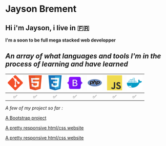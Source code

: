 # Jayson Brement

## Hi i'm Jayson, i live in :fr:

**I'm a soon to be full mega stacked web developper**

*An array of what languages and tools I'm in the process of learning and have learned*
-----------------------------------------------------------------------
|![photo](/img/git.svg)|![photo](/img/html.svg) |![photo](/img/css.svg) |![photo](/img/bootstrap.svg)| ![photo](/img/php.svg)|![photo](/img/javascript.svg)|![photo](/img/docker.svg)|
| :-----:| :-----:|:-----:|:-----:|:-----:|:-----:|:-----:|
|:white_check_mark:|:white_check_mark:|:white_check_mark:|:white_check_mark:|:white_check_mark:|:white_check_mark:|:white_check_mark:|:white_check_mark:|:white_check_mark:|

*A few of my project so far :*

[A Bootstrap project](https://github.com/JaysonBrement/Hosting)

[A pretty responsive html/css website](https://github.com/JaysonBrement/LEGENDARY)

[A pretty responsive html/css website](https://github.com/JaysonBrement/MASSIF)
